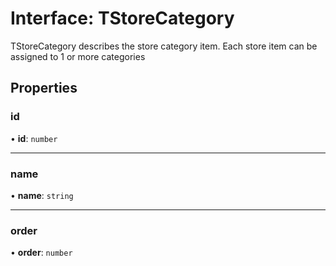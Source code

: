 # Interface: TStoreCategory

TStoreCategory describes the store category item. Each store item can be assigned to 1 or more categories

## Properties

### id

• **id**: `number`

___

### name

• **name**: `string`

___

### order

• **order**: `number`
